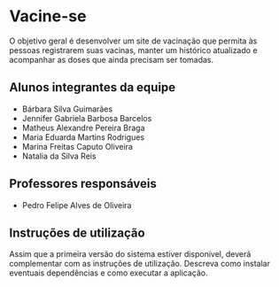 # Vacine-se

O objetivo geral é desenvolver um site de vacinação que permita às pessoas registrarem suas vacinas, manter um histórico atualizado e acompanhar as doses que ainda precisam ser tomadas.

## Alunos integrantes da equipe

* Bárbara Silva Guimarães
* Jennifer Gabriela Barbosa Barcelos
* Matheus Alexandre Pereira Braga
* Maria Eduarda Martins Rodrigues
* Marina Freitas Caputo Oliveira
* Natalia da Silva Reis

## Professores responsáveis

* Pedro Felipe Alves de Oliveira


## Instruções de utilização

Assim que a primeira versão do sistema estiver disponível, deverá complementar com as instruções de utilização. Descreva como instalar eventuais dependências e como executar a aplicação.
